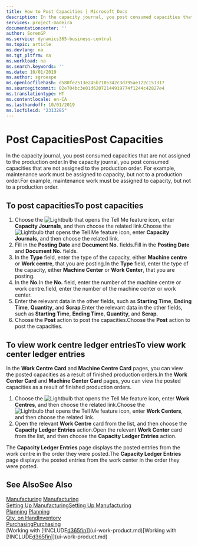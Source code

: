 ```yaml
---
title: How to Post Capacities | Microsoft Docs
description: In the capacity journal, you post consumed capacities that are not assigned to the production order. For example, maintenance work must be assigned to capacity, but not to a production order.
services: project-madeira
documentationcenter: ''
author: SorenGP
ms.service: dynamics365-business-central
ms.topic: article
ms.devlang: na
ms.tgt_pltfrm: na
ms.workload: na
ms.search.keywords: ''
ms.date: 10/01/2019
ms.author: sgroespe
ms.openlocfilehash: d580fe2513e245b7105342c3d795ae122c151317
ms.sourcegitcommit: 02e704bc3e01d62072144919774f1244c42827e4
ms.translationtype: HT
ms.contentlocale: en-CA
ms.lasthandoff: 10/01/2019
ms.locfileid: "2313285"
---
```

# <a name="post-capacities"></a><span data-ttu-id="87a90-104">Post Capacities</span><span class="sxs-lookup"><span data-stu-id="87a90-104">Post Capacities</span></span>
<span data-ttu-id="87a90-105">In the capacity journal, you post consumed capacities that are not assigned to the production order.</span><span class="sxs-lookup"><span data-stu-id="87a90-105">In the capacity journal, you post consumed capacities that are not assigned to the production order.</span></span> <span data-ttu-id="87a90-106">For example, maintenance work must be assigned to capacity, but not to a production order.</span><span class="sxs-lookup"><span data-stu-id="87a90-106">For example, maintenance work must be assigned to capacity, but not to a production order.</span></span>  

## <a name="to-post-capacities"></a><span data-ttu-id="87a90-107">To post capacities</span><span class="sxs-lookup"><span data-stu-id="87a90-107">To post capacities</span></span>  
1.  <span data-ttu-id="87a90-108">Choose the ![Lightbulb that opens the Tell Me feature](media/ui-search/search_small.png "Tell me what you want to do") icon, enter **Capacity Journals**, and then choose the related link.</span><span class="sxs-lookup"><span data-stu-id="87a90-108">Choose the ![Lightbulb that opens the Tell Me feature](media/ui-search/search_small.png "Tell me what you want to do") icon, enter **Capacity Journals**, and then choose the related link.</span></span>  
2.  <span data-ttu-id="87a90-109">Fill in the **Posting Date** and **Document No.** fields.</span><span class="sxs-lookup"><span data-stu-id="87a90-109">Fill in the **Posting Date** and **Document No.** fields.</span></span>  
3.  <span data-ttu-id="87a90-110">In the **Type** field, enter the type of the capacity, either **Machine centre** or **Work centre**, that you are posting.</span><span class="sxs-lookup"><span data-stu-id="87a90-110">In the **Type** field, enter the type of the capacity, either **Machine Center** or **Work Center**, that you are posting.</span></span>  
4.  <span data-ttu-id="87a90-111">In the **No.**</span><span class="sxs-lookup"><span data-stu-id="87a90-111">In the **No.**</span></span> <span data-ttu-id="87a90-112">field, enter the number of the machine centre or work centre.</span><span class="sxs-lookup"><span data-stu-id="87a90-112">field, enter the number of the machine center or work center.</span></span>  
5.  <span data-ttu-id="87a90-113">Enter the relevant data in the other fields, such as **Starting Time**, **Ending Time**, **Quantity**, and **Scrap**.</span><span class="sxs-lookup"><span data-stu-id="87a90-113">Enter the relevant data in the other fields, such as **Starting Time**, **Ending Time**, **Quantity**, and **Scrap**.</span></span>  
6.  <span data-ttu-id="87a90-114">Choose the **Post** action to post the capacities.</span><span class="sxs-lookup"><span data-stu-id="87a90-114">Choose the **Post** action to post the capacities.</span></span>  

## <a name="to-view-work-center-ledger-entries"></a><span data-ttu-id="87a90-115">To view work centre ledger entries</span><span class="sxs-lookup"><span data-stu-id="87a90-115">To view work center ledger entries</span></span>  
<span data-ttu-id="87a90-116">In the **Work Centre Card** and **Machine Centre Card** pages, you can view the posted capacities as a result of finished production orders.</span><span class="sxs-lookup"><span data-stu-id="87a90-116">In the **Work Center Card** and **Machine Center Card** pages, you can view the posted capacities as a result of finished production orders.</span></span>    
1.  <span data-ttu-id="87a90-117">Choose the ![Lightbulb that opens the Tell Me feature](media/ui-search/search_small.png "Tell me what you want to do") icon, enter **Work Centres**, and then choose the related link.</span><span class="sxs-lookup"><span data-stu-id="87a90-117">Choose the ![Lightbulb that opens the Tell Me feature](media/ui-search/search_small.png "Tell me what you want to do") icon, enter **Work Centers**, and then choose the related link.</span></span>  
2.  <span data-ttu-id="87a90-118">Open the relevant **Work Centre** card from the list, and then choose the **Capacity Ledger Entries** action.</span><span class="sxs-lookup"><span data-stu-id="87a90-118">Open the relevant **Work Center** card from the list, and then choose the **Capacity Ledger Entries** action.</span></span>  

<span data-ttu-id="87a90-119">The **Capacity Ledger Entries** page displays the posted entries from the work centre in the order they were posted.</span><span class="sxs-lookup"><span data-stu-id="87a90-119">The **Capacity Ledger Entries** page displays the posted entries from the work center in the order they were posted.</span></span>   

## <a name="see-also"></a><span data-ttu-id="87a90-120">See Also</span><span class="sxs-lookup"><span data-stu-id="87a90-120">See Also</span></span>  
<span data-ttu-id="87a90-121">[Manufacturing](production-manage-manufacturing.md)  </span><span class="sxs-lookup"><span data-stu-id="87a90-121">[Manufacturing](production-manage-manufacturing.md)  </span></span>  
[<span data-ttu-id="87a90-122">Setting Up Manufacturing</span><span class="sxs-lookup"><span data-stu-id="87a90-122">Setting Up Manufacturing</span></span>](production-configure-production-processes.md)  
<span data-ttu-id="87a90-123">[Planning](production-planning.md)    </span><span class="sxs-lookup"><span data-stu-id="87a90-123">[Planning](production-planning.md)    </span></span>  
[<span data-ttu-id="87a90-124">Qty. on Hand</span><span class="sxs-lookup"><span data-stu-id="87a90-124">Inventory</span></span>](inventory-manage-inventory.md)  
[<span data-ttu-id="87a90-125">Purchasing</span><span class="sxs-lookup"><span data-stu-id="87a90-125">Purchasing</span></span>](purchasing-manage-purchasing.md)  
<span data-ttu-id="87a90-126">[Working with [!INCLUDE[d365fin](includes/d365fin_md.md)]](ui-work-product.md)</span><span class="sxs-lookup"><span data-stu-id="87a90-126">[Working with [!INCLUDE[d365fin](includes/d365fin_md.md)]](ui-work-product.md)</span></span>
